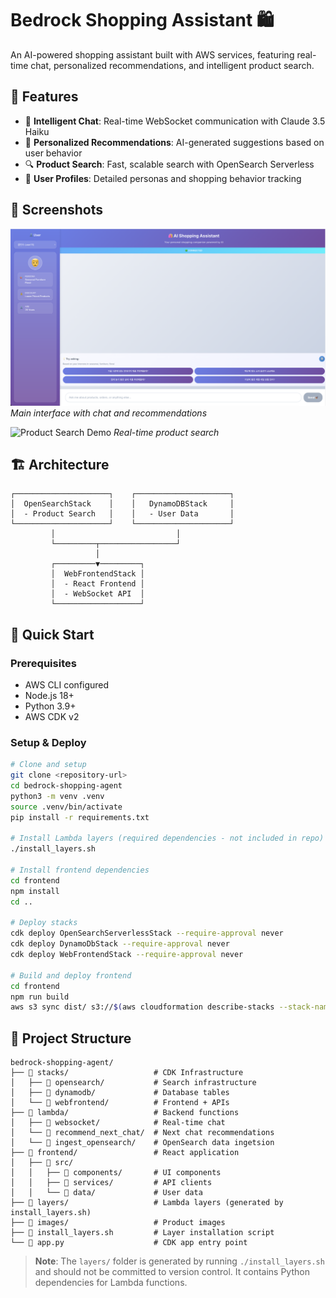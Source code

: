 # Bedrock Shopping Assistant 🛍️

An AI-powered shopping assistant built with AWS services, featuring real-time chat, personalized recommendations, and intelligent product search.

## 🌟 Features

- 🤖 **Intelligent Chat**: Real-time WebSocket communication with Claude 3.5 Haiku
- 🎯 **Personalized Recommendations**: AI-generated suggestions based on user behavior
- 🔍 **Product Search**: Fast, scalable search with OpenSearch Serverless
- 👤 **User Profiles**: Detailed personas and shopping behavior tracking

## 📸 Screenshots

![Home Screen](static/homescreen.png)
*Main interface with chat and recommendations*

![Product Search Demo](static/product_search.gif)
*Real-time product search*

## 🏗️ Architecture

```
┌─────────────────────┐    ┌─────────────────────┐
│  OpenSearchStack    │    │   DynamoDBStack     │
│  - Product Search   │    │   - User Data       │
└─────────────────────┘    └─────────────────────┘
         │                           │
         └─────────┬─────────────────┘
                   │
         ┌─────────▼─────────┐
         │  WebFrontendStack │
         │  - React Frontend │
         │  - WebSocket API  │
         └───────────────────┘
```

## 🚀 Quick Start

### Prerequisites
- AWS CLI configured
- Node.js 18+
- Python 3.9+
- AWS CDK v2

### Setup & Deploy
```bash
# Clone and setup
git clone <repository-url>
cd bedrock-shopping-agent
python3 -m venv .venv
source .venv/bin/activate
pip install -r requirements.txt

# Install Lambda layers (required dependencies - not included in repo)
./install_layers.sh

# Install frontend dependencies
cd frontend
npm install
cd ..

# Deploy stacks
cdk deploy OpenSearchServerlessStack --require-approval never
cdk deploy DynamoDbStack --require-approval never
cdk deploy WebFrontendStack --require-approval never

# Build and deploy frontend
cd frontend
npm run build
aws s3 sync dist/ s3://$(aws cloudformation describe-stacks --stack-name WebFrontendStack --query 'Stacks[0].Outputs[?OutputKey==`WebsiteURL`].OutputValue' --output text | sed 's|https://||' | sed 's|\.cloudfront\.net||').s3.amazonaws.com
```

## 📁 Project Structure

```
bedrock-shopping-agent/
├── 📁 stacks/                   # CDK Infrastructure
│   ├── 📁 opensearch/           # Search infrastructure
│   ├── 📁 dynamodb/             # Database tables
│   └── 📁 webfrontend/          # Frontend + APIs
├── 📁 lambda/                   # Backend functions
│   ├── 📁 websocket/            # Real-time chat
│   └── 📁 recommend_next_chat/  # Next chat recommendations
│   └── 📁 ingest_opensearch/    # OpenSearch data ingetsion
├── 📁 frontend/                 # React application
│   ├── 📁 src/
│   │   ├── 📁 components/       # UI components
│   │   ├── 📁 services/         # API clients
│   │   └── 📁 data/             # User data
├── 📁 layers/                   # Lambda layers (generated by install_layers.sh)
├── 📁 images/                   # Product images
├── 📄 install_layers.sh         # Layer installation script
└── 📄 app.py                    # CDK app entry point
```

> **Note**: The `layers/` folder is generated by running `./install_layers.sh` and should not be committed to version control. It contains Python dependencies for Lambda functions.
